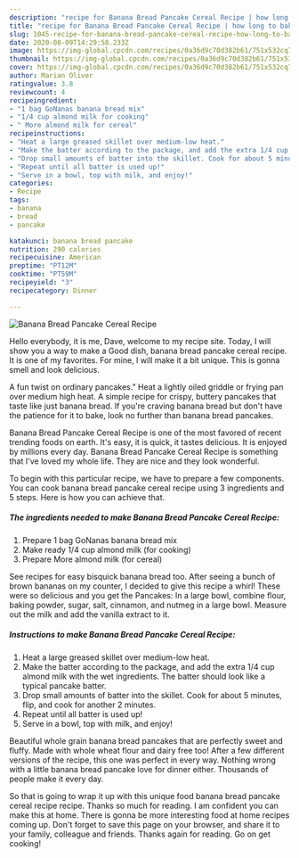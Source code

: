```yaml
---
description: "recipe for Banana Bread Pancake Cereal Recipe | how long to bake Banana Bread Pancake Cereal Recipe"
title: "recipe for Banana Bread Pancake Cereal Recipe | how long to bake Banana Bread Pancake Cereal Recipe"
slug: 1045-recipe-for-banana-bread-pancake-cereal-recipe-how-long-to-bake-banana-bread-pancake-cereal-recipe
date: 2020-08-09T14:29:58.233Z
image: https://img-global.cpcdn.com/recipes/0a36d9c70d382b61/751x532cq70/banana-bread-pancake-cereal-recipe-recipe-main-photo.jpg
thumbnail: https://img-global.cpcdn.com/recipes/0a36d9c70d382b61/751x532cq70/banana-bread-pancake-cereal-recipe-recipe-main-photo.jpg
cover: https://img-global.cpcdn.com/recipes/0a36d9c70d382b61/751x532cq70/banana-bread-pancake-cereal-recipe-recipe-main-photo.jpg
author: Marian Oliver
ratingvalue: 3.8
reviewcount: 4
recipeingredient:
- "1 bag GoNanas banana bread mix"
- "1/4 cup almond milk for cooking"
- " More almond milk for cereal"
recipeinstructions:
- "Heat a large greased skillet over medium-low heat."
- "Make the batter according to the package, and add the extra 1/4 cup almond milk with the wet ingredients. The batter should look like a typical pancake batter."
- "Drop small amounts of batter into the skillet. Cook for about 5 minutes, flip, and cook for another 2 minutes."
- "Repeat until all batter is used up!"
- "Serve in a bowl, top with milk, and enjoy!"
categories:
- Recipe
tags:
- banana
- bread
- pancake

katakunci: banana bread pancake 
nutrition: 290 calories
recipecuisine: American
preptime: "PT12M"
cooktime: "PT59M"
recipeyield: "3"
recipecategory: Dinner

---
```



![Banana Bread Pancake Cereal Recipe](https://img-global.cpcdn.com/recipes/0a36d9c70d382b61/751x532cq70/banana-bread-pancake-cereal-recipe-recipe-main-photo.jpg)

Hello everybody, it is me, Dave, welcome to my recipe site. Today, I will show you a way to make a Good dish, banana bread pancake cereal recipe. It is one of my favorites. For mine, I will make it a bit unique. This is gonna smell and look delicious.

A fun twist on ordinary pancakes.&#34; Heat a lightly oiled griddle or frying pan over medium high heat. A simple recipe for crispy, buttery pancakes that taste like just banana bread. If you&#39;re craving banana bread but don&#39;t have the patience for it to bake, look no further than banana bread pancakes.

Banana Bread Pancake Cereal Recipe is one of the most favored of recent trending foods on earth. It's easy, it is quick, it tastes delicious. It is enjoyed by millions every day. Banana Bread Pancake Cereal Recipe is something that I've loved my whole life. They are nice and they look wonderful.


To begin with this particular recipe, we have to prepare a few components. You can cook banana bread pancake cereal recipe using 3 ingredients and 5 steps. Here is how you can achieve that.

<!--inarticleads1-->

##### The ingredients needed to make Banana Bread Pancake Cereal Recipe:

1. Prepare 1 bag GoNanas banana bread mix
1. Make ready 1/4 cup almond milk (for cooking)
1. Prepare  More almond milk (for cereal)


See recipes for easy bisquick banana bread too. After seeing a bunch of brown bananas on my counter, I decided to give this recipe a whirl! These were so delicious and you get the Pancakes: In a large bowl, combine flour, baking powder, sugar, salt, cinnamon, and nutmeg in a large bowl. Measure out the milk and add the vanilla extract to it. 

<!--inarticleads2-->

##### Instructions to make Banana Bread Pancake Cereal Recipe:

1. Heat a large greased skillet over medium-low heat.
1. Make the batter according to the package, and add the extra 1/4 cup almond milk with the wet ingredients. The batter should look like a typical pancake batter.
1. Drop small amounts of batter into the skillet. Cook for about 5 minutes, flip, and cook for another 2 minutes.
1. Repeat until all batter is used up!
1. Serve in a bowl, top with milk, and enjoy!


Beautiful whole grain banana bread pancakes that are perfectly sweet and fluffy. Made with whole wheat flour and dairy free too! After a few different versions of the recipe, this one was perfect in every way. Nothing wrong with a little banana bread pancake love for dinner either. Thousands of people make it every day. 

So that is going to wrap it up with this unique food banana bread pancake cereal recipe recipe. Thanks so much for reading. I am confident you can make this at home. There is gonna be more interesting food at home recipes coming up. Don't forget to save this page on your browser, and share it to your family, colleague and friends. Thanks again for reading. Go on get cooking!
